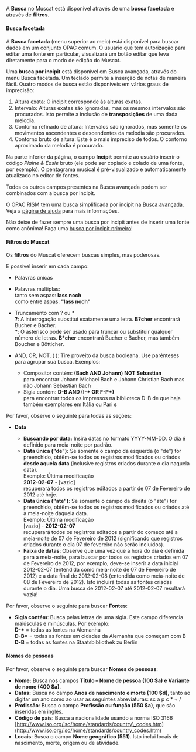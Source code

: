 A **Busca** no Muscat está disponível através de uma **busca facetada** e através de **filtros**.

#### Busca facetada

####

A **Busca facetada** (menu superior ao meio) está disponível para buscar dados em um conjunto OPAC comum. O usuário que tem autorização para editar uma fonte em particular, visualizará um botão editar que leva diretamente para o modo de edição do Muscat.

Uma **busca por incipit** está disponível em Busca avançada, através do menu Busca facetada. Um teclado permite a inserção de notas de maneira fácil. Quatro modos de busca estão disponíveis em vários graus de imprecisão:  
1. Altura exata: O incipit corresponde às alturas exatas.  
2. Intervalo: Alturas exatas são ignoradas, mas os mesmos intervalos são procurados. Isto permite a inclusão de **transposições** de uma dada melodia.  
3. Contorno refinado de altura: Intervalos são ignorados, mas somente os movimentos ascendentes e descendentes da melodia são procurados.  
4. Contorno bruto de altura: Este é o mais impreciso de todos. O contorno aproximado da melodia é procurado.  

Na parte inferior da página, o campo **Incipit** permite ao usuário inserir o código _Plaine & Easie_ bruto (ele pode ser copiado e colado de uma fonte, por exemplo). O pentagrama musical é pré-visualizado e automaticamente atualizado no editor de fontes.  


Todos os outros campos presentes na Busca avançada podem ser combinados com a busca por incipit.  

O OPAC RISM tem uma busca simplificada por incipit na [Busca avançada](https://opac.rism.info/index.php?id=3&L=0). Veja a [página de ajuda](https://opac.rism.info/index.php?id=8&L=0#c38) para mais informações.

Não deixe de fazer sempre uma busca por incipit antes de inserir uma fonte como anônima! Faça uma [busca por incipit primeiro](https://youtu.be/kKc0zzc8cbo)!  

#### Filtros do Muscat  

Os **filtros** do Muscat oferecem buscas simples, mas poderosas.

É possível inserir em cada campo:

- Palavras únicas
- Palavras múltiplas:   
tanto sem aspas: **lass noch**  
 como entre aspas: **"lass noch"**  
- Truncamento com  ? ou \*  
**?**: A interrogação substitui exatamente uma letra. **B?cher** encontrará Bucher e Bacher.   
**\***: O asterisco pode ser usado para truncar ou substituir qualquer número de letras. **B\*cher** encontrará Bucher e Bacher, mas também Boucher e Bötticher.
- AND, OR, NOT, ( ): Tire proveito da busca booleana. Use parênteses para agrupar sua busca. Exemplos:  

  - Compositor contém: **(Bach AND Johann) NOT Sebastian**  
para encontrar Johann Michael Bach e Johann Christian Bach mas não Johann Sebastian Bach
  - Sigla contém: **D-B AND (I-\* OR F-P\*)**   
para encontrar todos os impressos na biblioteca D-B de que haja também exemplares em Itália ou Pari **s**   



Por favor, observe o seguinte para todas as seções:

- **Data**

  - **Buscando por data:** Insira datas no formato YYYY-MM-DD. O dia é definido para meia-noite por padrão.
  - **Data única ("de"):** Se somente o campo da esquerda (o "de") for preenchido, obtêm-se todos os registros modificados ou criados **desde aquela data** (inclusive registros criados durante o dia naquela data).   
Exemplo: Última modificação   
**2012-02-07** - [vazio]  
recuperará todos os registros editados a partir de 07 de Fevereiro de 2012 até hoje.
  - **Data única ("até")**: Se somente o campo da direita (o "até") for preenchido, obtêm-se todos os registros modificados ou criados até a meia-noite daquela data.  
Exemplo: Última modificação   
 [vazio] -  **2012-02-07**  
recuperará todos os registros editados a partir do começo até a meia-noite de 07 de Fevereiro de 2012 (significando que registros criados durante o dia 07 de fevereiro não serão incluídos).
  - **Faixa de datas**: Observe que uma vez que a hora do dia é definida para a meia-noite, para buscar por todos os registros criados em 07 de Fevereiro de 2012, por exemplo, deve-se inserir a data inicial 2012-02-07 (entendida como meia-noite de 07 de Fevereiro de 2012) e a data final de 2012-02-08 (entendida como meia-noite de 08 de Fevereiro de 2012). Isto incluirá todas as fontes criadas durante o dia. Uma busca de 2012-02-07 até 2012-02-07 resultará vazia!



Por favor, observe o seguinte para buscar **Fontes**:  

- **Sigla contém**: Busca pelas letras de uma sigla. Este campo diferencia maiúsculas e minúsculas. Por exemplo:  
**D-\*** = todas as fontes na Alemanha  
**D-B\*** = todas as fontes em cidades da Alemanha que começam com B  
**D-B** = todas as fontes na Staatsbibliothek zu Berlin



#### Nomes de pessoas  

Por favor, observe o seguinte para buscar **Nomes de pessoas**:

- **Nome:** Busca nos campos **Título – Nome de pessoa (100 $a) **e** Variante de nome (400 $a)**.
- **Datas:** Busca no campo **Anos de nascimento e morte (100 $d)**, tanto ao digitar um ano como ao usar as seguintes abreviaturas: sc  a  p  c \*  +  /
- **Profissão**: Busca o campo **Profissão ou função (550 $a)**, que são inseridas em inglês.
- **Código de país**: Busca a nacionalidade usando a norma ISO 3166 [http://www.iso.org/iso/home/standards/country\_codes.htm](http://www.iso.org/iso/home/standards/country_codes.htm)
- **Locais**: Busca o campo **Nome geográfico (551)**. Isto inclui locais de nascimento, morte, origem ou de atividade.
